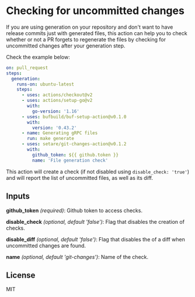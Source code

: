 # Checking for uncommitted changes

If you are using generation on your repository and don't want to have release
commits just with generated files, this action can help you to check whether or
not a PR forgets to regenerate the files by checking for uncommitted changes 
after your generation step.

Check the example below:

```yaml
on: pull_request
steps:
  generation:
    runs-on: ubuntu-latest
    steps:
      - uses: actions/checkout@v2
      - uses: actions/setup-go@v2
        with:
          go-version: '1.16'
      - uses: bufbuild/buf-setup-action@v0.1.0
        with:
          version: '0.43.2'
      - name: Generating gRPC files
        run: make generate
      - uses: setare/git-changes-action@v0.1.2
        with:
          github_token: ${{ github.token }}
          name: 'File generation check'
```

This action will create a check (if not disabled using `disable_check: 'true'`)
and will report the list of uncommitted files, as well as its diff.

## Inputs

**github_token** _(required)_: Github token to access checks.

**disable_check** _(optional, default 'false')_: Flag that disables the creation of checks.

**disable_diff** _(optional, default 'false')_: Flag that disables the of a diff when uncommitted changes are found.

**name** _(optional, default 'git-changes')_: Name of the check.

## License

MIT